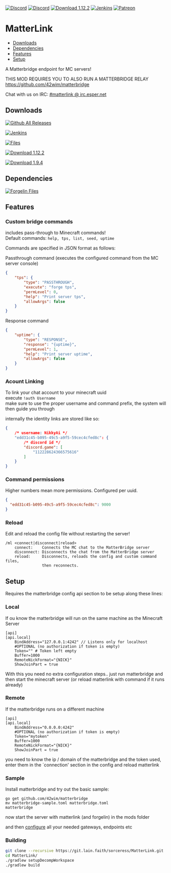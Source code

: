 [![Discord](https://img.shields.io/discord/176780432371744769.svg?style=for-the-badge&label=%23ai-dev&logo=discord)](http://discord.gg/Fm5EST)
[![Discord](https://img.shields.io/discord/342696338556977153.svg?style=for-the-badge&logo=discord)](https://discord.gg/hXqNgq5)
[![Download 1.12.2](https://curse.nikky.moe/api/img/287323?logo&style=for-the-badge&version=1.12.2)](https://curse.nikky.moe/api/url/287323?version=1.12.2)
[![Jenkins](https://img.shields.io/jenkins/s/https/ci.elytradev.com/job/elytra/job/MatterLink/job/master.svg?style=for-the-badge&label=Jenkins%20Build)](https://ci.elytradev.com/job/elytra/job/MatterLink/job/master/lastSuccessfulBuild/artifact/)
[![Patreon](https://img.shields.io/badge/Patreon-Nikkyai-red.svg?style=for-the-badge)](https://www.patreon.com/NikkyAi)

# MatterLink

- [Downloads](#downloads)
- [Dependencies](#dependencies)
- [Features](#features)
- [Setup](#setup)

A Matterbridge endpoint for MC servers!

THIS MOD REQUIRES YOU TO ALSO RUN A MATTERBRIDGE RELAY
https://github.com/42wim/matterbridge

Chat with us on IRC: [#matterlink @ irc.esper.net](irc://irc.esper.net/matterlink)

## Downloads

[![Github All Releases](https://img.shields.io/github/downloads/elytra/MatterLink/total.svg?style=for-the-badge&label=Github%20Releases&logo=github)](https://github.com/elytra/MatterLink/releases)

[![Jenkins](https://img.shields.io/jenkins/s/https/ci.elytradev.com/job/elytra/job/MatterLink/job/master.svg?style=for-the-badge&label=Jenkins%20Build)](https://ci.elytradev.com/job/elytra/job/MatterLink/job/master/lastSuccessfulBuild/artifact/)

[![Files](https://curse.nikky.moe/api/img/287323/files?logo&style=for-the-badge&version=1.12.2)](https://minecraft.curseforge.com/projects/287323/files)

[![Download 1.12.2](https://curse.nikky.moe/api/img/287323?logo&style=for-the-badge&version=1.12.2)](https://curse.nikky.moe/api/url/287323?version=1.12.2)

[![Download 1.9.4](https://curse.nikky.moe/api/img/287323?logo&style=for-the-badge&version=1.9.4)](https://curse.nikky.moe/api/url/287323?version=1.9.4)

## Dependencies

[![Forgelin Files](https://curse.nikky.moe/api/img/248453/files?logo&style=for-the-badge)](https://minecraft.curseforge.com/projects/248453/files)

## Features

### Custom bridge commands

includes pass-through to Minecraft commands!  
Default commands: `help, tps, list, seed, uptime`

Commands are specified in JSON format as follows:

Passthrough command (executes the configured command from the MC server console)

```json
{
    "tps": {
        "type": "PASSTHROUGH",
        "execute": "forge tps",
        "permLevel": 0,
        "help": "Print server tps",
        "allowArgs": false
    }
}
```

Response command

```json
{
    "uptime": {
        "type": "RESPONSE",
        "response": "{uptime}",
        "permLevel": 1,
        "help": "Print server uptime",
        "allowArgs": false
    }
}
```

### Acount Linking

To link your chat account to your minecraft uuid  
execute `!auth Username`  
make sure to use the proper username and command prefix, the system will then guide you through

internally the identity links are stored like so:

```json
{ 
    /* username: NikkyAi */ 
    "edd31c45-b095-49c5-a9f5-59cec4cfed8c": { 
        /* discord id */ 
        "discord.game": [ 
            "112228624366575616"
        ]
    }
}
```

### Command permissions

Higher numbers mean more permissions. Configured per uuid.  

```json
{
  "edd31c45-b095-49c5-a9f5-59cec4cfed8c": 9000
}
```

### Reload
 
Edit and reload the config file without restarting the server!
```
/ml <connect|disconnect|reload>
    connect:    Connects the MC chat to the MatterBridge server
    disconnect: Disconnects the chat from the MatterBridge server
    reload:     Disconnects, reloads the config and custom command files, 
                then reconnects.
```

## Setup

Requires the matterbridge config api section to be setup along these lines:

### Local

If ou know the matterbridge will run on the same machine as the Minecraft Server
```
[api]
[api.local]
    BindAddress="127.0.0.1:4242" // Listens only for localhost
    #OPTIONAL (no authorization if token is empty)
    Token="" # Token left empty
    Buffer=1000
    RemoteNickFormat="{NICK}"
    ShowJoinPart = true
```

With this you need no extra configuration steps.. just run matterbridge and then start the minecraft server (or reload matterlink with command if it runs already)

### Remote

If the matterbridge runs on a different machine

```
[api]
[api.local]
    BindAddress="0.0.0.0:4242"
    #OPTIONAL (no authorization if token is empty)
    Token="mytoken"
    Buffer=1000
    RemoteNickFormat="{NICK}"
    ShowJoinPart = true
```

you need to know the ip / domain of the matterbridge and the token used, 
enter them in the ´connection' section in the config and reload matterlink


### Sample

Install matterbridge and try out the basic sample:

```
go get github.com/42wim/matterbridge
mv matterbridge-sample.toml matterbridge.toml
matterbridge
```

now start the server with matterlink (and forgelin) in the mods folder

and then [configure](https://github.com/42wim/matterbridge#configuration) all your needed gateways, endpoints etc

### Building

```bash
git clone --recursive https://git.lain.faith/sorceress/MatterLink.git
cd MatterLink/
./gradlew setupDecompWorkspace
./gradlew build
```